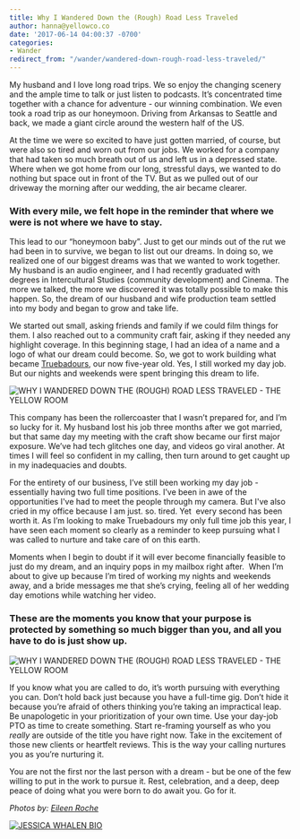 ```yaml
---
title: Why I Wandered Down the (Rough) Road Less Traveled
author: hanna@yellowco.co
date: '2017-06-14 04:00:37 -0700'
categories:
- Wander
redirect_from: "/wander/wandered-down-rough-road-less-traveled/"
---
```


My husband and I love long road trips. We so enjoy the changing scenery and the ample time to talk or just listen to podcasts. It’s concentrated time together with a chance for adventure - our winning combination. We even took a road trip as our honeymoon. Driving from Arkansas to Seattle and back, we made a giant circle around the western half of the US.

At the time we were so excited to have just gotten married, of course, but were also so tired and worn out from our jobs. We worked for a company that had taken so much breath out of us and left us in a depressed state. Where when we got home from our long, stressful days, we wanted to do nothing but space out in front of the TV. But as we pulled out of our driveway the morning after our wedding, the air became clearer.

### **With every mile, we felt hope in the reminder that where we were is not where we have to stay.**

This lead to our “honeymoon baby”. Just to get our minds out of the rut we had been in to survive, we began to list out our dreams. In doing so, we realized one of our biggest dreams was that we wanted to work together. My husband is an audio engineer, and I had recently graduated with degrees in Intercultural Studies (community development) and Cinema. The more we talked, the more we discovered it was totally possible to make this happen. So, the dream of our husband and wife production team settled into my body and began to grow and take life.

We started out small, asking friends and family if we could film things for them. I also reached out to a community craft fair, asking if they needed any highlight coverage. In this beginning stage, I had an idea of a name and a logo of what our dream could become. So, we got to work building what became [Truebadours](http://www.truebadours.com/), our now five-year old. Yes, I still worked my day job. But our nights and weekends were spent bringing this dream to life.

![WHY I WANDERED DOWN THE (ROUGH) ROAD LESS TRAVELED - THE YELLOW ROOM](https://s3.amazonaws.com/yellow-files/blog/2017/06/040917_American-Weekend_Eileen-Roche_2000.jpg "WHY I WANDERED DOWN THE (ROUGH) ROAD LESS TRAVELED - THE YELLOW ROOM")

This company has been the rollercoaster that I wasn’t prepared for, and I’m so lucky for it. My husband lost his job three months after we got married, but that same day my meeting with the craft show became our first major exposure. We’ve had tech glitches one day, and videos go viral another. At times I will feel so confident in my calling, then turn around to get caught up in my inadequacies and doubts.

For the entirety of our business, I’ve still been working my day job - essentially having two full time positions. I’ve been in awe of the opportunities I've had to meet the people through my camera. But I've also cried in my office because I am just. so. tired. Yet  every second has been worth it. As I’m looking to make Truebadours my only full time job this year, I have seen each moment so clearly as a reminder to keep pursuing what I was called to nurture and take care of on this earth.

Moments when I begin to doubt if it will ever become financially feasible to just do my dream, and an inquiry pops in my mailbox right after.  When I’m about to give up because I’m tired of working my nights and weekends away, and a bride messages me that she’s crying, feeling all of her wedding day emotions while watching her video.

### **These are the moments you know that your purpose is protected by something so much bigger than you, and all you have to do is just show up.**

![WHY I WANDERED DOWN THE (ROUGH) ROAD LESS TRAVELED - THE YELLOW ROOM](https://s3.amazonaws.com/yellow-files/blog/2017/06/040917_American-Weekend_Eileen-Roche_1982.jpg "WHY I WANDERED DOWN THE (ROUGH) ROAD LESS TRAVELED - THE YELLOW ROOM")

If you know what you are called to do, it’s worth pursuing with everything you can. Don’t hold back just because you have a full-time gig. Don’t hide it because you’re afraid of others thinking you’re taking an impractical leap. Be unapologetic in your prioritization of your own time. Use your day-job PTO as time to create something. Start re-framing yourself as who you _really_ are outside of the title you have right now. Take in the excitement of those new clients or heartfelt reviews. This is the way your calling nurtures you as you’re nurturing it.

You are not the first nor the last person with a dream - but be one of the few willing to put in the work to pursue it. Rest, celebration, and a deep, deep peace of doing what you were born to do await you. Go for it.    

_Photos by: [Eileen Roche](http://eileen-roche.com/)_

[![JESSICA WHALEN BIO](https://s3.amazonaws.com/yellow-files/blog/2017/04/JESSICA-WHALEN-BIO.jpg)](http://www.truebadours.com/)
